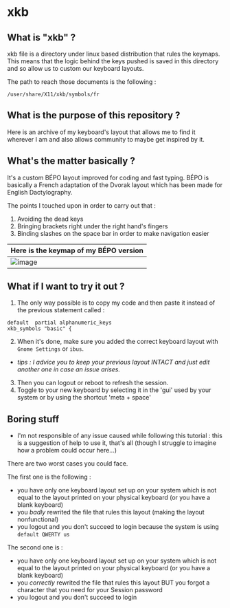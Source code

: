 # xkb

## What is "xkb" ?

xkb file is a directory under linux based distribution that rules the keymaps. This means that the logic behind the keys pushed is saved in this directory and so allow us to custom our keyboard layouts.

The path to reach those documents is the following :
```
/user/share/X11/xkb/symbols/fr
```

## What is the purpose of this repository ?

Here is an archive of my keyboard's layout that allows me to find it wherever I am and also allows community to maybe get inspired by it.

## What's the matter basically ?

It's a custom BÉPO layout improved for coding and fast typing.
BÉPO is basically a French adaptation of the Dvorak layout which has been made for English Dactylography.

The points I touched upon in order to carry out that :

1. Avoiding the dead keys
2. Bringing brackets right under the right hand's fingers
3. Binding slashes on the space bar in order to make navigation easier

|Here is the keymap of my BÉPO version|
|-|
|![image](https://bit.ly/3mRh5Ok)|

## What if I want to try it out ?

1. The only way possible is to copy my code and then paste it instead of the previous statement called :

```
default  partial alphanumeric_keys
xkb_symbols "basic" {
```

2. When it's done, make sure you added the correct keyboard layout with `Gnome Settings` or `ibus`.
 - _tips : I advice you to keep your previous layout *INTACT* and just edit another one in case an issue arises._
3. Then you can logout or reboot to refresh the session.
4. Toggle to your new keyboard by selecting it in the 'gui' used by your system or by using the shortcut 'meta + space'

## Boring stuff

 - I'm not responsible of any issue caused while following this tutorial : this is a suggestion of help to use it, that's all (though I struggle to imagine how a problem could occur here…)

There are two worst cases you could face.

The first one is the following :
   - you have only one keyboard layout set up on your system which is not equal to the layout printed on your physical keyboard (or you have a blank keyboard)
   - you _badly_ rewrited the file that rules this layout (making the layout nonfunctional)
   - you logout and you don't succeed to login because the system is using `default QWERTY us`

The second one is :
   - you have only one keyboard layout set up on your system which is not equal to the layout printed on your physical keyboard (or you have a blank keyboard)
   - you _correctly_ rewrited the file that rules this layout BUT you forgot a character that you need for your Session password
   - you logout and you don't succeed to login
